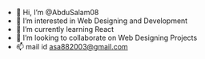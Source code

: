 - 👋 Hi, I’m @AbduSalam08
- 👀 I’m interested in Web Designing and Development
- 🌱 I’m currently learning React
- 💞️ I’m looking to collaborate on Web Designing Projects
- 📫 mail id asa882003@gmail.com

<!---
AbduSalam08/AbduSalam08 is a ✨ special ✨ repository because its `README.md` (this file) appears on your GitHub profile.
You can click the Preview link to take a look at your changes.
--->
